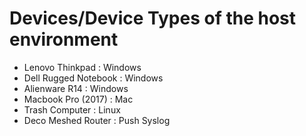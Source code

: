 # Devices/Device Types of the host environment
  - Lenovo Thinkpad : Windows
  - Dell Rugged Notebook : Windows
  - Alienware R14 : Windows
  - Macbook Pro (2017) : Mac
  - Trash Computer : Linux
  - Deco Meshed Router : Push Syslog
